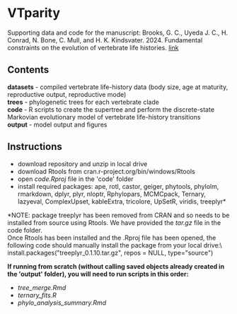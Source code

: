 # VTparity
Supporting data and code for the manuscript: 
Brooks, G. C., Uyeda J. C., H. Conrad, N. Bone, C. Mull, and H. K. Kindsvater. 2024. Fundamental constraints on the evolution of vertebrate life histories.
[link](https://doi.org/10.1101/2024.01.23.576873)

## Contents
**datasets** - compiled vertebrate life-history data (body size, age at maturity, reproductive output, reproductive mode)\
**trees** - phylogenetic trees for each vertebrate clade\
**code** - R scripts to create the supertree and perform the discrete-state Markovian evolutionary model of vertebrate life-history transitions\
**output** - model output and figures

## Instructions
- download repository and unzip in local drive
- download Rtools from cran.r-project.org/bin/windows/Rtools
- open _code.Rproj_ file in the 'code' folder
- install required packages: ape, rotl, castor, geiger, phytools, phylolm, rmarkdown, dplyr, plyr, nloptr, Rphylopars, MCMCpack, Ternary, lazyeval, ComplexUpset, kableExtra, tricolore, UpSetR, viridis, treeplyr*

*NOTE: package treeplyr has been removed from CRAN and so needs to be installed from source using Rtools. We have provided the _tar.gz_ file in the code folder.\
Once Rtools has been installed and the .Rproj file has been opened, the following code should manually install the package from your local drive:\ 
install.packages("treeplyr_0.1.10.tar.gz", repos = NULL, type="source")

**If running from scratch (without calling saved objects already created in the 'output' folder), you will need to run scripts in this order:**
- _tree_merge.Rmd_
- _ternary_fits.R_
- _phylo_analysis_summary.Rmd_
